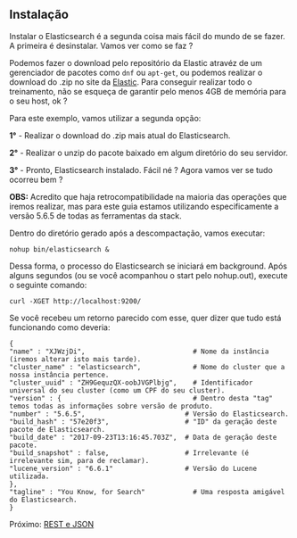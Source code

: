 ## Instalação

Instalar o Elasticsearch é a segunda coisa mais fácil do mundo de se fazer. A primeira é desinstalar. Vamos ver como se faz ?

Podemos fazer o download pelo repositório da Elastic atravéz de um gerenciador de pacotes como `dnf` ou `apt-get`, ou podemos realizar o download do .zip no site da [Elastic]( https://www.elastic.co/downloads/elasticsearch ). Para conseguir realizar todo o treinamento, não se esqueça de garantir pelo menos 4GB de memória para o seu host, ok ?

Para este exemplo, vamos utilizar a segunda opção:

__1°__ - Realizar o download do .zip mais atual do Elasticsearch.

__2°__ - Realizar o unzip do pacote baixado em algum diretório do seu servidor.

__3°__ - Pronto, Elasticsearch instalado. Fácil né ? Agora vamos ver se tudo ocorreu bem ?

__OBS:__ Acredito que haja retrocompatibilidade na maioria das operações que iremos realizar, mas para este guia estamos utilizando especificamente a versão 5.6.5 de todas as ferramentas da stack.

Dentro do diretório gerado após a descompactação, vamos executar:

```
nohup bin/elasticsearch &
```

Dessa forma, o processo do Elasticsearch se iniciará em background. Após alguns segundos (ou se você acompanhou o start pelo nohup.out), execute o seguinte comando:

```
curl -XGET http://localhost:9200/
```

Se você recebeu um retorno parecido com esse, quer dizer que tudo está funcionando como deveria:

```
{
"name" : "XJWzjDi",                           # Nome da instância (iremos alterar isto mais tarde).
"cluster_name" : "elasticsearch",             # Nome do cluster que a nossa instância pertence.
"cluster_uuid" : "ZH9GequzQX-oobJVGPlbjg",    # Identificador universal do seu cluster (como um CPF do seu cluster).
"version" : {                                 # Dentro desta "tag" temos todas as informações sobre versão de produto.
"number" : "5.6.5",                         # Versão do Elasticsearch.
"build_hash" : "57e20f3",                   # "ID" da geração deste pacote de Elasticsearch.
"build_date" : "2017-09-23T13:16:45.703Z",  # Data de geração deste pacote.
"build_snapshot" : false,                   # Irrelevante (é irrelevante sim, para de reclamar).
"lucene_version" : "6.6.1"                  # Versão do Lucene utilizada.
},
"tagline" : "You Know, for Search"            # Uma resposta amigável do Elasticsearch.
}
```

Próximo: [REST e JSON](/pages/rest_json.md)
